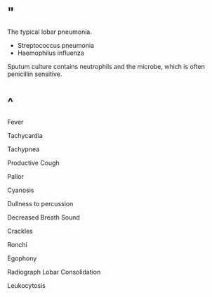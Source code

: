 # "

The typical lobar pneumonia.

- Streptococcus pneumonia
- Haemophilus influenza

Sputum culture contains neutrophils and the microbe, which is often penicillin sensitive.

# ^

Fever

Tachycardia

Tachypnea

Productive Cough

Pallor

Cyanosis

Dullness to percussion

Decreased Breath Sound

Crackles

Ronchi

Egophony

Radiograph Lobar Consolidation

Leukocytosis
